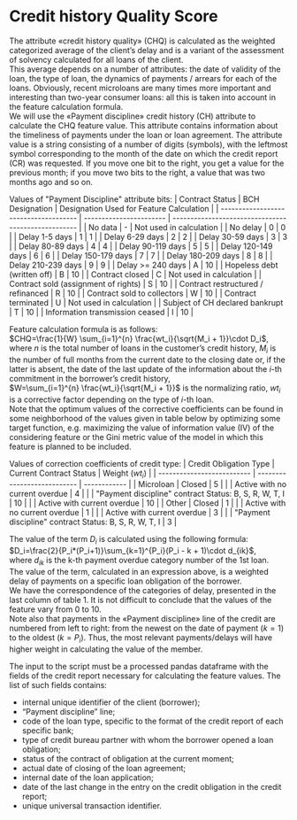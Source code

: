 # Credit history Quality Score

The attribute «credit history quality» (CHQ) is calculated as the weighted categorized average of the client’s delay and is a variant of the assessment of solvency calculated for all loans of the client.  
This average depends on a number of attributes: the date of validity of the loan, the type of loan, the dynamics of payments / arrears for each of the loans. Obviously, recent microloans are many times more important and interesting than two-year consumer loans: all this is taken into account in the feature calculation formula.  
We will use the «Payment discipline» credit history (CH) attribute to calculate the CHQ feature value. This attribute contains information about the timeliness of payments under the loan or loan agreement. The attribute value is a string consisting of a number of digits (symbols), with the leftmost symbol corresponding to the month of the date on which the credit report (CR) was requested. If you move one bit to the right, you get a value for the previous month; if you move two bits to the right, a value that was two months ago and so on.

Values of "Payment Discipline" attribute bits:
| Contract Status                        | BCH Designation | Designation Used for Feature Calculation            |
| ------------------------------------- | ----------------------- | --------------------------------------------------- |
| No data                               | -                       | Not used in calculation                             |
| No delay                        | 0                       | 0                                                 |
| Delay 1-5 days                  | 1                       | 1                                                 |
| Delay 6-29 days                 | 2                       | 2                                                 |
| Delay 30-59 days                | 3                       | 3                                                 |
| Delay 80-89 days                | 4                       | 4                                                 |
| Delay 90-119 days               | 5                       | 5                                                 |
| Delay 120-149 days              | 6                       | 6                                                 |
| Delay 150-179 days              | 7                       | 7                                                 |
| Delay 180-209 days              | 8                       | 8                                                 |
| Delay 210-239 days              | 9                       | 9                                                 |
| Delay >= 240 days               | A                       | 10                                                |
| Hopeless debt (written off)           | B                       | 10                                                |
| Contract closed                       | C                       | Not used in calculation                             |
| Contract sold (assignment of rights)  | S                       | 10                                                |
| Contract restructured / refinanced    | R                       | 10                                                |
| Contract sold to collectors           | W                       | 10                                                |
| Contract terminated                   | U                       | Not used in calculation                             |
| Subject of CH declared bankrupt       | T                       | 10                                                |
| Information transmission ceased | I                       | 10                                                |

Feature calculation formula is as follows:  
$CHQ=\frac{1}{W} \sum_{i=1}^{n} \frac{wt_i}{\sqrt{M_i + 1}}\cdot D_i$,  
where $n$ is the total number of loans in the customer’s credit history, $M_i$ is the number of full months from the current date to the closing date or, if the latter is absent, the date of the last update of the information about the $i$-th commitment in the borrower’s credit history,  
$W=\sum_{i=1}^{n} \frac{wt_i}{\sqrt{M_i + 1}}$ is the normalizing ratio, $wt_i$ is a corrective factor depending on the type of $i$-th loan.  
Note that the optimum values of the corrective coefficients can be found in some neighborhood of the values given in table below by optimizing some target function, e.g. maximizing the value of information value (IV) of the considering feature or the Gini metric value of the model in which this feature is planned to be included.  

Values of correction coefficients of credit type:
| Credit Obligation Type     | Current Contract Status     | Weight ($wt_i$) |
| -------------------------- | --------------------------- | ------------ |
| Microloan                  | Closed                      | 5            |
|                            | Active with no current overdue | 4  |
|                            | "Payment discipline" contract Status: B, S, R, W, T, I | 10 |
|                            | Active with current overdue | 10 |
| Other                      | Closed                      | 1            |
|                            | Active with no current overdue | 1  |
|                            | Active with current overdue | 3  |
|                            | "Payment discipline" contract Status: B, S, R, W, T, I | 3  |

The value of the term $D_i$ is calculated using the following formula:  
$D_i=\frac{2}{P_i*(P_i+1)}\sum_{k=1}^{P_i}(P_i - k + 1)\cdot d_{ik}$,  
where $d_{ik}$ is the k-th payment overdue category number of the 1st loan.  
The value of the term, calculated in an expression above, is a weighted delay of payments on a specific loan obligation of the borrower.  
We have the correspondence of the categories of delay, presented in the last column of table 1. It is not difficult to conclude that the values of the feature vary from 0 to 10.  
Note also that payments in the «Payment discipline» line of the credit are numbered from left to right: from the newest on the date of payment ($k=1$) to the oldest ($k=P_i$). Thus, the most relevant payments/delays will have higher weight in calculating the value of the member.

The input to the script must be a processed pandas dataframe with the fields of the credit report necessary for calculating the feature values. The list of such fields contains:
- internal unique identifier of the client (borrower);
- “Payment discipline” line;
- code of the loan type, specific to the format of the credit report of each specific bank;
- type of credit bureau partner with whom the borrower opened a loan obligation;
- status of the contract of obligation at the current moment;
- actual date of closing of the loan agreement;
- internal date of the loan application;
- date of the last change in the entry on the credit obligation in the credit report;
- unique universal transaction identifier.
